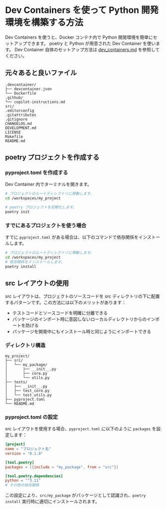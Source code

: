 # Dev Containers を使って Python 開発環境を構築する方法

Dev Containers を使うと、Docker コンテナ内で Python 開発環境を簡単にセットアップできます。
poetry と Python が用意された Dev Container を使います。
Dev Container 自体のセットアップ方法は [dev_containers.md](dev_containers.md) を参照してください。

## 元々あると良いファイル

```plain
.devcontainer/
├── devcontainer.json
└── Dockerfile
.github/
└── copilot-instructions.md
src/
.editorconfig
.gitattributes
.gitignore
CHANGELOG.md
DEVELOPMENT.md
LICENSE
Makefile
README.md
```

## poetry プロジェクトを作成する

### pyproject.toml を作成する

Dev Container 内でターミナルを開きます。

```bash
# プロジェクトのルートディレクトリに移動します。
cd /workspaces/my_project

# poetry プロジェクトを初期化します。
poetry init
```

### すでにあるプロジェクトを使う場合

すでに `pyproject.toml` がある場合は、以下のコマンドで依存関係をインストールします。

```bash
# プロジェクトのルートディレクトリに移動します。
cd /workspaces/my_project
# 依存関係をインストールします。
poetry install
```

## src レイアウトの使用

src レイアウトは、プロジェクトのソースコードを src ディレクトリの下に配置するパターンです。この方法には以下のメリットがあります：

- テストコードとソースコードを明確に分離できる
- パッケージのインポート時に意図しないローカルディレクトリからのインポートを防げる
- パッケージを開発中にもインストール時と同じようにインポートできる

### ディレクトリ構造

```plain
my_project/
├── src/
│   └── my_package/
│       ├── __init__.py
│       ├── core.py
│       └── utils.py
├── tests/
│   ├── __init__.py
│   ├── test_core.py
│   └── test_utils.py
├── pyproject.toml
└── README.md
```

### pyproject.toml の設定

src レイアウトを使用する場合、`pyproject.toml` に以下のように `packages` を設定します：

```toml
[project]
name = "プロジェクト名"
version = "0.1.0"

[tool.poetry]
packages = [{include = "my_package", from = "src"}]

[tool.poetry.dependencies]
python = "^3.11"
# その他の依存関係
```

この設定により、`src/my_package` がパッケージとして認識され、`poetry install` 実行時に適切にインストールされます。

